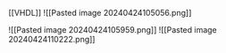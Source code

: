 [[VHDL]]
![[Pasted image 20240424105056.png]]

![[Pasted image 20240424105959.png]]
![[Pasted image 20240424110222.png]]


